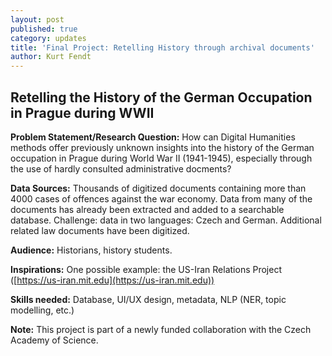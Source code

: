 ```yaml
---
layout: post
published: true
category: updates
title: 'Final Project: Retelling History through archival documents'
author: Kurt Fendt
---
```

## Retelling the History of the German Occupation in Prague during WWII

**Problem Statement/Research Question:**
How can Digital Humanities methods offer previously unknown insights into the history of the German occupation in Prague during World War II (1941-1945), especially through the use of hardly consulted administrative docments?

**Data Sources:**
Thousands of digitized documents containing more than 4000 cases of offences against the war economy. Data from many of the documents has already been extracted and added to a searchable database. Challenge: data in two languages: Czech and German. Additional related law documents have been digitized.

**Audience:**
Historians, history students. 

**Inspirations:**
One possible example: the US-Iran Relations Project ([https://us-iran.mit.edu](https://us-iran.mit.edu))

**Skills needed:**
Database, UI/UX design, metadata, NLP (NER, topic modelling, etc.)

**Note:** This project is part of a newly funded collaboration with the Czech Academy of Science.
